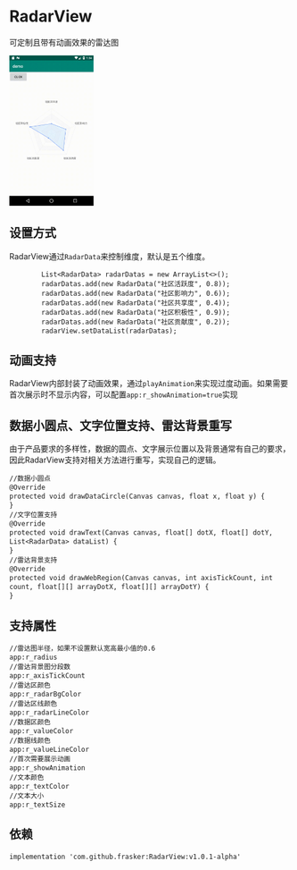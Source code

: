 # RadarView
可定制且带有动画效果的雷达图

<img src="https://github.com/frasker/RadarView/blob/master/captures/radar.gif" width="30%">

## 设置方式
RadarView通过`RadarData`来控制维度，默认是五个维度。
```
        List<RadarData> radarDatas = new ArrayList<>();
        radarDatas.add(new RadarData("社区活跃度", 0.8));
        radarDatas.add(new RadarData("社区影响力", 0.6));
        radarDatas.add(new RadarData("社区共享度", 0.4));
        radarDatas.add(new RadarData("社区积极性", 0.9));
        radarDatas.add(new RadarData("社区贡献度", 0.2));
        radarView.setDataList(radarDatas);
```
## 动画支持
RadarView内部封装了动画效果，通过`playAnimation`来实现过度动画。如果需要首次展示时不显示内容，可以配置`app:r_showAnimation=true`实现

## 数据小圆点、文字位置支持、雷达背景重写
由于产品要求的多样性，数据的圆点、文字展示位置以及背景通常有自己的要求，因此RadarView支持对相关方法进行重写，实现自己的逻辑。
```
//数据小圆点
@Override
protected void drawDataCircle(Canvas canvas, float x, float y) {
}
//文字位置支持
@Override
protected void drawText(Canvas canvas, float[] dotX, float[] dotY, List<RadarData> dataList) {
}
//雷达背景支持
@Override
protected void drawWebRegion(Canvas canvas, int axisTickCount, int count, float[][] arrayDotX, float[][] arrayDotY) {
}
```

## 支持属性

```
//雷达图半径，如果不设置默认宽高最小值的0.6
app:r_radius
//雷达背景图分段数
app:r_axisTickCount
//雷达区颜色
app:r_radarBgColor
//雷达区线颜色
app:r_radarLineColor
//数据区颜色
app:r_valueColor
//数据线颜色
app:r_valueLineColor
//首次需要展示动画
app:r_showAnimation
//文本颜色
app:r_textColor
//文本大小
app:r_textSize
```
## 依赖
```
implementation 'com.github.frasker:RadarView:v1.0.1-alpha'
```

